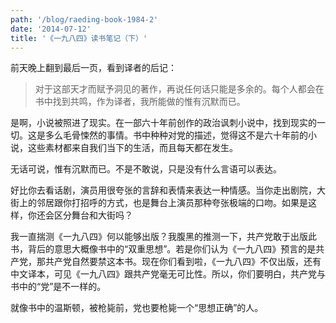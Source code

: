 ```yaml
---
path: '/blog/raeding-book-1984-2'
date: '2014-07-12'
title: '《一九八四》读书笔记（下）'
---
```


前天晚上翻到最后一页，看到译者的后记：

> 对于这部天才而赋予洞见的著作，再说任何话只能是多余的。每个人都会在书中找到共鸣，作为译者，我所能做的惟有沉默而已。

是啊，小说被照进了现实。在一部六十年前创作的政治讽刺小说中，找到现实的一切。这是多么毛骨悚然的事情。书中种种对党的描述，觉得这不是六十年前的小说，这些素材都来自我们当下的生活，而且每天都在发生。

无话可说，惟有沉默而已。不是不敢说，只是没有什么言语可以表达。

好比你去看话剧，演员用很夸张的言辞和表情来表达一种情感。当你走出剧院，大街上的邻居跟你打招呼的方式，也是舞台上演员那种夸张极端的口吻。如果是这样，你还会区分舞台和大街吗？

我一直揣测《一九八四》何以能够出版？我腹黑的推测一下，共产党敢于出版此书，背后的意思大概像书中的“双重思想”。若是你们认为《一九八四》预言的是共产党，那共产党自然要禁这本书。现在你们看到啦，《一九八四》不仅出版，还有中文译本，可见《一九八四》跟共产党毫无可比性。所以，你们要明白，共产党与书中的“党”是不一样的。

就像书中的温斯顿，被枪毙前，党也要枪毙一个“思想正确”的人。
